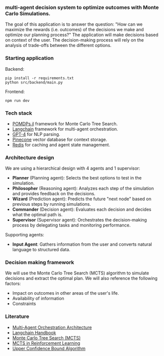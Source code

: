 ### multi-agent decision system to optimize outcomes with Monte Carlo Simulations.
The goal of this application is to answer the question: "How can we maximize the rewards (i.e. outcomes) of the decisions we make and optimize our planning process?"
The application will make decisions based on context of the user.
The decision-making process will rely on the analysis of trade-offs between the different options.

### Starting application
Backend:
```
pip install -r requirements.txt
python src/backend/main.py
```
Frontend:
```
npm run dev
```
### Tech stack
- [POMDPs.jl](https://juliapomdp.github.io/MCTS.jl/latest/) framework for Monte Carlo Tree Search.
- [Langchain](https://langchain.com/) framework for multi-agent orchestration.
- [GPT-4](https://platform.openai.com/docs/models/gpt-4) for NLP parsing.
- [Pinecone](https://www.pinecone.io/) vector database for context storage.
- [Redis](https://redis.io/) for caching and agent state management.

### Architecture design
We are using a hierarchical design with 4 agents and 1 supervisor:
- **Planner** (Planning agent): Selects the best options to test in the simulation.
- **Philosopher** (Reasoning agent): Analyzes each step of the simulation and provides feedback on the decisions.
- **Wizard** (Prediction agent): Predicts the future "next node" based on previous steps by running simulations.
- **Commander** (Decision agent): Evaluates each decision and decides what the optimal path is.
- **Supervisor** (Supervisor agent): Orchestrates the decision-making process by delegating tasks and monitoring performance.

Supporting agents:
- **Input Agent**: Gathers information from the user and converts natural language to structured data.

### Decision making framework
We will use the Monte Carlo Tree Search (MCTS) algorithm to simulate decisions and extract the optimal plan. We will also reference the following factors:
- Impact on outcomes in other areas of the user's life.
- Availability of information
- Constraints

### Literature
- [Multi-Agent Orchestration Architecture](https://dev.to/yukooshima/building-a-multi-agent-framework-from-scratch-with-llamaindex-5ecn)
- [Langchain Handbook](https://langchain-ai.github.io/langgraph/concepts/multi_agent/#handoffs)
- [Monte Carlo Tree Search (MCTS)](https://medium.com/@_michelangelo_/monte-carlo-tree-search-mcts-algorithm-for-dummies-74b2bae53bfa)
- [MCTS in Reinforcement Learning](https://www.jair.org/index.php/jair/article/download/11099/26289/20632)
- [Upper Confidence Bound Algorithm](https://kfoofw.github.io/bandit-theory-ucb-analysis/)